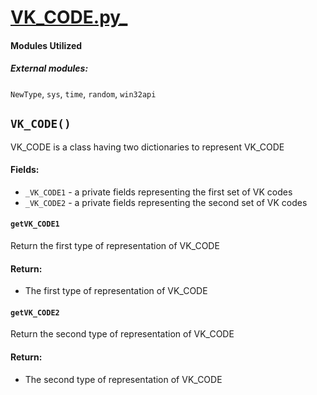 # [VK_CODE.py_](/lib/VK_CODE.py)

#### Modules Utilized

##### External modules:
`NewType`, `sys`, `time`, `random`,
`win32api`

## `VK_CODE()`

VK_CODE is a class having two dictionaries to represent VK_CODE

#### Fields:
- `_VK_CODE1` - a private fields representing the first set of VK codes
- `_VK_CODE2` - a private fields representing the second set of VK codes

#### `getVK_CODE1`

Return the first type of representation of VK_CODE

#### Return:
- The first type of representation of VK_CODE

#### `getVK_CODE2`

Return the second type of representation of VK_CODE

#### Return:
- The second type of representation of VK_CODE